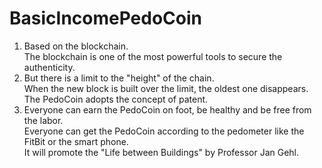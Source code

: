 # BasicIncomePedoCoin

1. Based on the blockchain.<br>
    The blockchain is one of the most powerful tools to secure the authenticity.
2. But there is a limit to the "height" of the chain.<br>
    When the new block is built over the limit, the oldest one disappears.<br>
    The PedoCoin adopts the concept of patent.
3. Everyone can earn the PedoCoin on foot, be healthy and be free from the labor.<br>
    Everyone can get the PedoCoin according to the pedometer like the FitBit or the smart phone.<br>
    It will promote the "Life between Buildings" by Professor Jan Gehl.
